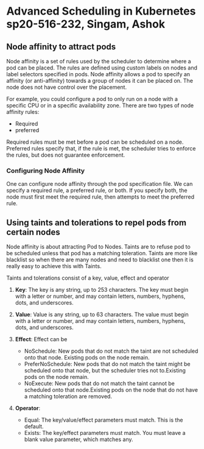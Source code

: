 # Advanced Scheduling in Kubernetes sp20-516-232, Singam, Ashok

## Node affinity to attract pods  

Node affinity is a set of rules used by the scheduler to determine where a pod can be placed. The rules are defined using custom labels on nodes and label selectors specified in pods. Node affinity allows a pod to specify an affinity (or anti-affinity) towards a group of nodes it can be placed on. The node does not have control over the placement. 

For example, you could configure a pod to only run on a node with a specific CPU or in a specific availability zone. There are two types of node affinity rules: 

* Required 
* preferred

Required rules must be met before a pod can be scheduled on a node. Preferred rules specify that, if the rule is met, the scheduler tries to enforce the rules, but does not guarantee enforcement.

### Configuring Node Affinity
One can configure node affinity through the pod specification file. We can specify a required rule, a preferred rule, or both. If you specify both, the node must first meet the required rule, then attempts to meet the preferred rule.

## Using taints and tolerations to repel pods from certain nodes

Node affinity is about attracting Pod to Nodes. Taints are to refuse pod to be scheduled unless that pod has a matching toleration. Taints are more like blacklist so when there are many nodes and need to blacklist one then it is really easy to achieve this with Taints. 

Taints and tolerations consist of a key, value, effect and operator

1. **Key**: The key is any string, up to 253 characters. The key must begin with a letter or number, and may contain letters, numbers, hyphens, dots, and underscores.

2. **Value**: Value is any string, up to 63 characters. The value must begin with a letter or number, and may contain letters, numbers, hyphens, dots, and underscores. 

3. **Effect**: Effect can be 
    * NoSchedule: New pods that do not match the taint are not scheduled onto that node. Existing pods on the node remain.
    * PreferNoSchedule: New pods that do not match the taint might be scheduled onto that node, but the scheduler tries not to.Existing
                        pods on the node remain. 
    * NoExecute: New pods that do not match the taint cannot be scheduled onto that node.Existing pods on the node that do not have a                    matching toleration are removed.
 4. **Operator**:
    * Equal: The key/value/effect parameters must match. This is the default.
    * Exists: The key/effect parameters must match. You must leave a blank value parameter, which matches any.



